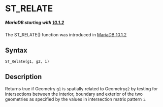 # ST_RELATE

##### MariaDB starting with [10.1.2](/kb/en/mariadb-1012-release-notes/)

The ST_RELATE() function was introduced in [MariaDB 10.1.2](/kb/en/mariadb-1012-release-notes/)

## Syntax

```sql
ST_Relate(g1, g2, i)
```

## Description

Returns true if Geometry `g1` is spatially related to Geometry`g2` by testing for intersections between the interior, boundary and exterior of the two geometries as specified by the values in intersection matrix pattern `i`.